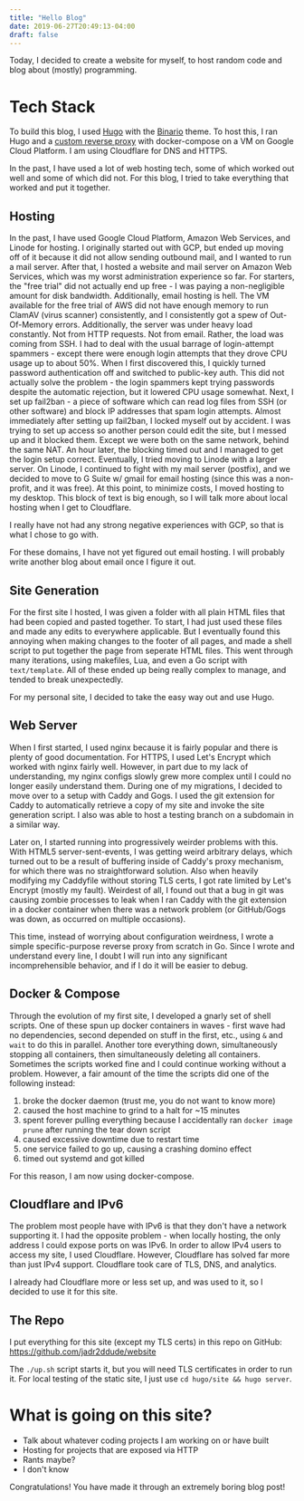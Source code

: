 ```yaml
---
title: "Hello Blog"
date: 2019-06-27T20:49:13-04:00
draft: false
---
```


Today, I decided to create a website for myself, to host random code and blog about (mostly) programming.

# Tech Stack
To build this blog, I used [Hugo](https://gohugo.io/) with the [Binario](https://github.com/vimux/binario) theme. To host this, I ran Hugo and a [custom reverse proxy](https://github.com/jadr2ddude/website/blob/master/jprox/main.go) with docker-compose on a VM on Google Cloud Platform.
I am using Cloudflare for DNS and HTTPS.

In the past, I have used a lot of web hosting tech, some of which worked out well and some of which did not.
For this blog, I tried to take everything that worked and put it together.

## Hosting
In the past, I have used Google Cloud Platform, Amazon Web Services, and Linode for hosting. I originally started out with GCP, but ended up moving off of it because it did not allow sending outbound mail, and I wanted to run a mail server. After that, I hosted a website and mail server on Amazon Web Services, which was my worst administration experience so far. For starters, the "free trial" did not actually end up free - I was paying a non-negligible amount for disk bandwidth. Additionally, email hosting is hell. The VM available for the free trial of AWS did not have enough memory to run ClamAV (virus scanner) consistently, and I consistently got a spew of Out-Of-Memory errors. Additionally, the server was under heavy load constantly. Not from HTTP requests. Not from email. Rather, the load was coming from SSH. I had to deal with the usual barrage of login-attempt spammers - except there were enough login attempts that they drove CPU usage up to about 50%. When I first discovered this, I quickly turned password authentication off and switched to public-key auth. This did not actually solve the problem - the login spammers kept trying passwords despite the automatic rejection, but it lowered CPU usage somewhat. Next, I set up fail2ban - a piece of software which can read log files from SSH (or other software) and block IP addresses that spam login attempts. Almost immediately after setting up fail2ban, I locked myself out by accident. I was trying to set up access so another person could edit the site, but I messed up and it blocked them. Except we were both on the same network, behind the same NAT. An hour later, the blocking timed out and I managed to get the login setup correct. Eventually, I tried moving to Linode with a larger server. On Linode, I continued to fight with my mail server (postfix), and we decided to move to G Suite w/ gmail for email hosting (since this was a non-profit, and it was free). At this point, to minimize costs, I moved hosting to my desktop. This block of text is big enough, so I will talk more about local hosting when I get to Cloudflare.

I really have not had any strong negative experiences with GCP, so that is what I chose to go with.

For these domains, I have not yet figured out email hosting. I will probably write another blog about email once I figure it out.

## Site Generation
For the first site I hosted, I was given a folder with all plain HTML files that had been copied and pasted together. To start, I had just used these files and made any edits to everywhere applicable. But I eventually found this annoying when making changes to the footer of all pages, and made a shell script to put together the page from seperate HTML files. This went through many iterations, using makefiles, Lua, and even a Go script with `text/template`. All of these ended up being really complex to manage, and tended to break unexpectedly.

For my personal site, I decided to take the easy way out and use Hugo.

## Web Server
When I first started, I used nginx because it is fairly popular and there is plenty of good documentation. For HTTPS, I used Let's Encrypt which worked with nginx fairly well. However, in part due to my lack of understanding, my nginx configs slowly grew more complex until I could no longer easily understand them. During one of my migrations, I decided to move over to a setup with Caddy and Gogs. I used the git extension for Caddy to automatically retrieve a copy of my site and invoke the site generation script. I also was able to host a testing branch on a subdomain in a similar way.

Later on, I started running into progressively weirder problems with this. With HTML5 server-sent-events, I was getting weird arbitrary delays, which turned out to be a result of buffering inside of Caddy's proxy mechanism, for which there was no straightforward solution. Also when heavily modifying my Caddyfile without storing TLS certs, I got rate limited by Let's Encrypt (mostly my fault). Weirdest of all, I found out that a bug in git was causing zombie processes to leak when I ran Caddy with the git extension in a docker container when there was a network problem (or GitHub/Gogs was down, as occurred on multiple occasions).

This time, instead of worrying about configuration weirdness, I wrote a simple specific-purpose reverse proxy from scratch in Go. Since I wrote and understand every line, I doubt I will run into any significant incomprehensible behavior, and if I do it will be easier to debug.

## Docker & Compose
Through the evolution of my first site, I developed a gnarly set of shell scripts. One of these spun up docker containers in waves - first wave had no dependencies, second depended on stuff in the first, etc., using `&` and `wait` to do this in parallel. Another tore everything down, simultaneously stopping all containers, then simultaneously deleting all containers. Sometimes the scripts worked fine and I could continue working without a problem. However, a fair amount of the time the scripts did one of the following instead:

1. broke the docker daemon (trust me, you do not want to know more)
2. caused the host machine to grind to a halt for ~15 minutes
3. spent forever pulling everything because I accidentally ran `docker image prune` after running the tear down script
4. caused excessive downtime due to restart time
5. one service failed to go up, causing a crashing domino effect
6. timed out systemd and got killed


For this reason, I am now using docker-compose.

## Cloudflare and IPv6
The problem most people have with IPv6 is that they don't have a network supporting it. I had the opposite problem - when locally hosting, the only address I could expose ports on was IPv6. In order to allow IPv4 users to access my site, I used Cloudflare. However, Cloudflare has solved far more than just IPv4 support. Cloudflare took care of TLS, DNS, and analytics.

I already had Cloudflare more or less set up, and was used to it, so I decided to use it for this site.

## The Repo
I put everything for this site (except my TLS certs) in this repo on GitHub:
https://github.com/jadr2ddude/website

The `./up.sh` script starts it, but you will need TLS certificates in order to run it. For local testing of the static site, I just use `cd hugo/site && hugo server`.

# What is going on this site?
* Talk about whatever coding projects I am working on or have built
* Hosting for projects that are exposed via HTTP
* Rants maybe?
* I don't know


Congratulations! You have made it through an extremely boring blog post!

